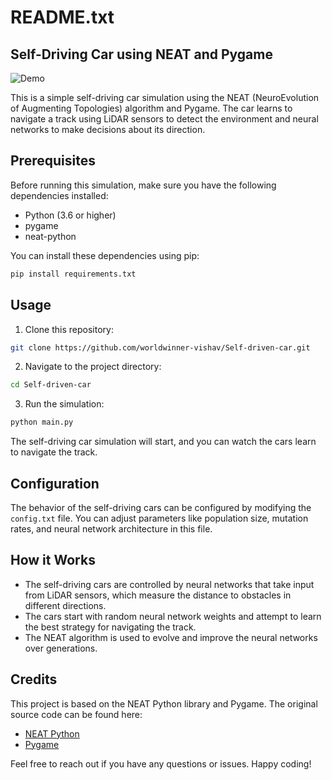 # README.txt

## Self-Driving Car using NEAT and Pygame

![Demo](https://youtu.be/OEOeT3jXs28)

This is a simple self-driving car simulation using the NEAT (NeuroEvolution of Augmenting Topologies) algorithm and Pygame. The car learns to navigate a track using LiDAR sensors to detect the environment and neural networks to make decisions about its direction.

## Prerequisites

Before running this simulation, make sure you have the following dependencies installed:

- Python (3.6 or higher)
- pygame
- neat-python

You can install these dependencies using pip:

```bash
pip install requirements.txt
```

## Usage

1. Clone this repository:

```bash
git clone https://github.com/worldwinner-vishav/Self-driven-car.git
```

2. Navigate to the project directory:

```bash
cd Self-driven-car
```

3. Run the simulation:

```bash
python main.py
```

The self-driving car simulation will start, and you can watch the cars learn to navigate the track.

## Configuration

The behavior of the self-driving cars can be configured by modifying the `config.txt` file. You can adjust parameters like population size, mutation rates, and neural network architecture in this file.

## How it Works

- The self-driving cars are controlled by neural networks that take input from LiDAR sensors, which measure the distance to obstacles in different directions.
- The cars start with random neural network weights and attempt to learn the best strategy for navigating the track.
- The NEAT algorithm is used to evolve and improve the neural networks over generations.

## Credits

This project is based on the NEAT Python library and Pygame. The original source code can be found here:

- [NEAT Python](https://neat-python.readthedocs.io/)
- [Pygame](https://www.pygame.org/)

Feel free to reach out if you have any questions or issues. Happy coding!
